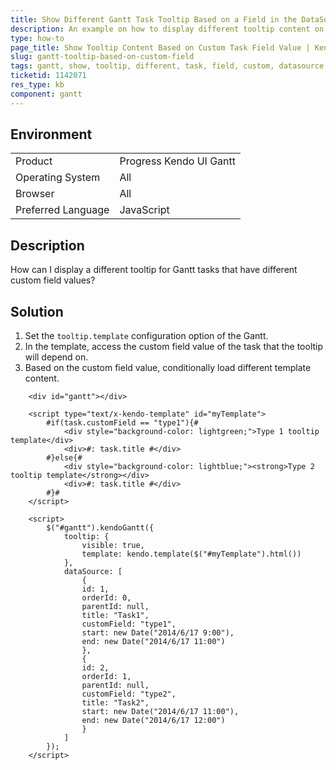 ```yaml
---
title: Show Different Gantt Task Tooltip Based on a Field in the DataSource
description: An example on how to display different tooltip content on hovering Kendo UI Gantt tasks based on the value of a custom field.
type: how-to
page_title: Show Tooltip Content Based on Custom Task Field Value | Kendo UI Gantt for jQuery
slug: gantt-tooltip-based-on-custom-field
tags: gantt, show, tooltip, different, task, field, custom, datasource
ticketid: 1142071
res_type: kb
component: gantt
---
```


## Environment

<table>
 <tr>
  <td>Product</td>
  <td>Progress Kendo UI Gantt</td>
 </tr>
 <tr>
  <td>Operating System</td>
  <td>All</td>
 </tr>
 <tr>
  <td>Browser</td>
  <td>All</td>
 </tr>
 <tr>
  <td>Preferred Language</td>
  <td>JavaScript</td>
 </tr>
</table>

## Description

How can I display a different tooltip for Gantt tasks that have different custom field values?

## Solution

1. Set the `tooltip.template` configuration option of the Gantt.
1. In the template, access the custom field value of the task that the tooltip will depend on.
1. Based on the custom field value, conditionally load different template content.

```dojo
	<div id="gantt"></div>

	<script type="text/x-kendo-template" id="myTemplate">
		#if(task.customField == "type1"){#
			<div style="background-color: lightgreen;">Type 1 tooltip template</div>
			<div>#: task.title #</div>
		#}else{#
			<div style="background-color: lightblue;"><strong>Type 2 tooltip template</strong></div>
			<div>#: task.title #</div>
		#}#
	</script>

	<script>
		$("#gantt").kendoGantt({
			tooltip: {
				visible: true,
				template: kendo.template($("#myTemplate").html())
			},
			dataSource: [
				{
				id: 1,
				orderId: 0,
				parentId: null,
				title: "Task1",
				customField: "type1",
				start: new Date("2014/6/17 9:00"),
				end: new Date("2014/6/17 11:00")
				},
				{
				id: 2,
				orderId: 1,
				parentId: null,
				customField: "type2",
				title: "Task2",
				start: new Date("2014/6/17 11:00"),
				end: new Date("2014/6/17 12:00")
				}
			]
		});
	</script>
```
